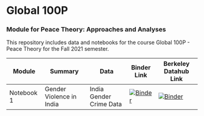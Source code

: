 # Global 100P 

### Module for Peace Theory: Approaches and Analyses

This repository includes data and notebooks for the course Global 100P - Peace Theory for the Fall 2021 semester.  

| Module | Summary                                                               | Data                                                   | Binder Link          |Berkeley Datahub Link          |
|----------|-----------------------------------------------------------------------|--------------------------------------------------------|------------------------|------------------------|
| Notebook 1  | Gender Violence in India             | India Gender Crime Data | [![Binder](https://mybinder.org/badge_logo.svg)](https://mybinder.org/v2/gh/ds-modules/global-fa21/HEAD) | [![Binder](https://img.shields.io/badge/Launch-UCB%20Datahub-blue.svg)](https://datahub.berkeley.edu/hub/user-redirect/git-pull?repo=https%3A%2F%2Fgithub.com%2Fds-modules%2Fglobal-fa21&branch=main&urlpath=tree%2Fglobal-fa21%2Fnotebook-1%2Findia_gender_violence.ipynb) |
